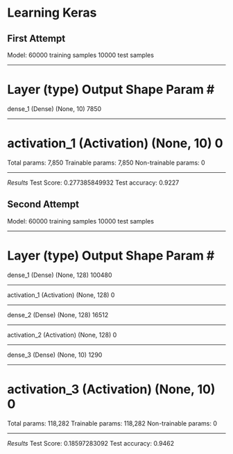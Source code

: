 # Learning Keras

## First Attempt
Model: 
60000 training samples
10000 test samples
_________________________________________________________________
Layer (type)                 Output Shape              Param #
=================================================================
dense_1 (Dense)              (None, 10)                7850
_________________________________________________________________
activation_1 (Activation)    (None, 10)                0
=================================================================
Total params: 7,850
Trainable params: 7,850
Non-trainable params: 0
_________________________________________________________________


*Results*
Test Score:  0.277385849932
Test accuracy:  0.9227


## Second Attempt 
Model:
60000 training samples
10000 test samples
_________________________________________________________________
Layer (type)                 Output Shape              Param #
=================================================================
dense_1 (Dense)              (None, 128)               100480
_________________________________________________________________
activation_1 (Activation)    (None, 128)               0
_________________________________________________________________
dense_2 (Dense)              (None, 128)               16512
_________________________________________________________________
activation_2 (Activation)    (None, 128)               0
_________________________________________________________________
dense_3 (Dense)              (None, 10)                1290
_________________________________________________________________
activation_3 (Activation)    (None, 10)                0
=================================================================
Total params: 118,282
Trainable params: 118,282
Non-trainable params: 0
_________________________________________________________________


*Results*
Test Score:  0.18597283092
Test accuracy:  0.9462
